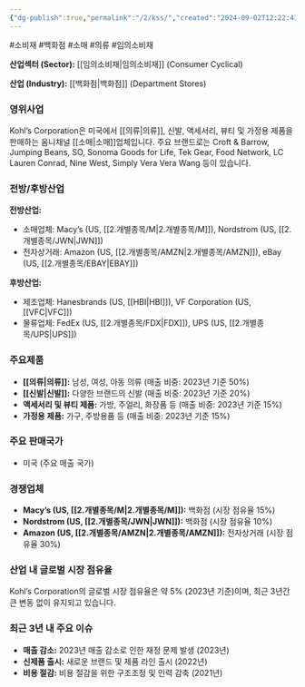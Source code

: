 ```yaml
---
{"dg-publish":true,"permalink":"/2/kss/","created":"2024-09-02T12:22:41.345+09:00","updated":"2025-06-03T20:05:59.784+09:00"}
---
```


#소비재 #백화점 #소매 #의류  #임의소비재 


**산업섹터 (Sector):** [[임의소비재\|임의소비재]] (Consumer Cyclical)  

**산업 (Industry):** [[백화점\|백화점]] (Department Stores)

### 영위사업

Kohl’s Corporation은 미국에서 [[의류\|의류]], 신발, 액세서리, 뷰티 및 가정용 제품을 판매하는 옴니채널 [[소매\|소매]]업체입니다. 주요 브랜드로는 Croft & Barrow, Jumping Beans, SO, Sonoma Goods for Life, Tek Gear, Food Network, LC Lauren Conrad, Nine West, Simply Vera Vera Wang 등이 있습니다.

### 전방/후방산업

**전방산업:**

- 소매업체: Macy’s (US, [[2.개별종목/M\|2.개별종목/M]]), Nordstrom (US, [[2.개별종목/JWN\|JWN]])
- 전자상거래: Amazon (US, [[2.개별종목/AMZN\|2.개별종목/AMZN]]), eBay (US, [[2.개별종목/EBAY\|EBAY]])

**후방산업:**

- 제조업체: Hanesbrands (US, [[HBI\|HBI]]), VF Corporation (US, [[VFC\|VFC]])
- 물류업체: FedEx (US, [[2.개별종목/FDX\|FDX]]), UPS (US, [[2.개별종목/UPS\|UPS]])

### 주요제품

- **[[의류\|의류]]:** 남성, 여성, 아동 의류 (매출 비중: 2023년 기준 50%)
- **[[신발\|신발]]:** 다양한 브랜드의 신발 (매출 비중: 2023년 기준 20%)
- **액세서리 및 뷰티 제품:** 가방, 주얼리, 화장품 등 (매출 비중: 2023년 기준 15%)
- **가정용 제품:** 가구, 주방용품 등 (매출 비중: 2023년 기준 15%)

### 주요 판매국가

- 미국 (주요 매출 국가)

### 경쟁업체

- **Macy’s (US, [[2.개별종목/M\|2.개별종목/M]]):** 백화점 (시장 점유율 15%)
- **Nordstrom (US, [[2.개별종목/JWN\|JWN]]):** 백화점 (시장 점유율 10%)
- **Amazon (US, [[2.개별종목/AMZN\|2.개별종목/AMZN]]):** 전자상거래 (시장 점유율 30%)

### 산업 내 글로벌 시장 점유율

Kohl’s Corporation의 글로벌 시장 점유율은 약 5% (2023년 기준)이며, 최근 3년간 큰 변동 없이 유지되고 있습니다.

### 최근 3년 내 주요 이슈

- **매출 감소:** 2023년 매출 감소로 인한 재정 문제 발생 (2023년)
- **신제품 출시:** 새로운 브랜드 및 제품 라인 출시 (2022년)
- **비용 절감:** 비용 절감을 위한 구조조정 및 인력 감축 (2021년)